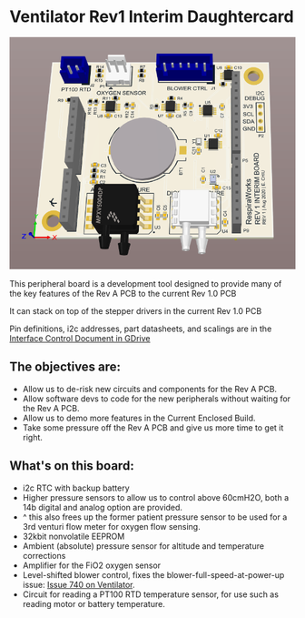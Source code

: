 # Ventilator Rev1 Interim Daughtercard

![Top View Image](top-view.PNG)

This peripheral board is a development tool designed to provide many of the key features of the Rev A PCB to the current Rev 1.0 PCB

It can stack on top of the stepper drivers in the current Rev 1.0 PCB

Pin definitions, i2c addresses, part datasheets, and scalings are in the [Interface Control Document in GDrive](https://docs.google.com/spreadsheets/d/1JOSQKxkQxXJ6MCMDI9PwUQ6kiuGdujR4D6EJN9u2LWg/edit?usp=sharing)

## The objectives are:
- Allow us to de-risk new circuits and components for the Rev A PCB.
- Allow software devs to code for the new peripherals without waiting for the Rev A PCB.
- Allow us to demo more features in the Current Enclosed Build.
- Take some pressure off the Rev A PCB and give us more time to get it right.

## What's on this board:
- i2c RTC with backup battery
- Higher pressure sensors to allow us to control above 60cmH2O, both a 14b digital and analog option are provided.
- ^ this also frees up the former patient pressure sensor to be used for a 3rd venturi flow meter for oxygen flow sensing.
- 32kbit nonvolatile EEPROM
- Ambient (absolute) pressure sensor for altitude and temperature corrections
- Amplifier for the FiO2 oxygen sensor
- Level-shifted blower control, fixes the blower-full-speed-at-power-up issue: [Issue 740 on Ventilator](https://github.com/RespiraWorks/Ventilator/issues/740).
- Circuit for reading a PT100 RTD temperature sensor, for use such as reading motor or battery temperature.

